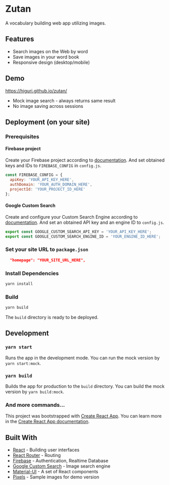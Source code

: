 # Zutan
A vocabulary building web app utilizing images.

## Features
* Search images on the Web by word
* Save images in your word book
* Responsive design (desktop/mobile)

## Demo
https://higuri.github.io/zutan/
* Mock image search - always returns same result
* No image saving across sessions

## Deployment (on your site)
### Prerequisites
#### Firebase project
Create your Firebase project according to [documentation][firebase-url].
And set obtained keys and IDs to `FIREBASE_CONFIG` in `config.js`.
```js
const FIREBASE_CONFIG = {
  apiKey: 'YOUR_API_KEY_HERE',
  authDomain: 'YOUR_AUTH_DOMAIN_HERE',
  projectId: 'YOUR_PROJECT_ID_HERE'
};
```
#### Google Custom Search
Create and configure your Custom Search Engine according to [documentation][gcs-url].
And set an obtained API key and an engine ID to `config.js`.

```js
export const GOOGLE_CUSTOM_SEARCH_API_KEY = 'YOUR_API_KEY_HERE';
export const GOOGLE_CUSTOM_SEARCH_ENGINE_ID = 'YOUR_ENGINE_ID_HERE';
```

### Set your site URL to `package.json`
```json
  "homepage": "YOUR_SITE_URL_HERE",
```

### Install Dependencies
```sh
yarn install
```

### Build
```sh
yarn build
```
The `build` directory is ready to be deployed.

## Development
### `yarn start`
Runs the app in the development mode.
You can run the mock version by `yarn start:mock`.

### `yarn build`
Builds the app for production to the `build` directory.
You can build the mock version by `yarn build:mock`.

### And more commands...
This project was bootstrapped with [Create React App][crapp-url].
You can learn more in the [Create React App documentation][crappdoc-url].

## Built With
* [React][react-url] - Building user interfaces
* [React Router][rrouter-url] - Routing
* [Firebase][firebase-url] - Authentication, Realtime Database
* [Google Custom Search][cse-url] - Image search engine
* [Material-UI][mui-url] - A set of React components
* [Pixels][pix-url] - Sample images for demo version

<!-- Markdown link -->
[react-url]: https://reactjs.org/
[rrouter-url]: https://github.com/ReactTraining/react-router
[firebase-url]: https://firebase.google.com/
[mui-url]: https://material-ui.com/
[cse-url]: https://developers.google.com/custom-search/
[pix-url]: https://www.pexels.com/
[firebase-url]: https://firebase.google.com/docs/web/setup
[crapp-url]: https://github.com/facebook/create-react-app
[crappdoc-url]: https://facebook.github.io/create-react-app/docs/getting-started
[gcs-url]: https://developers.google.com/custom-search/v1/overview
